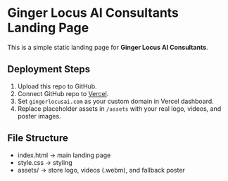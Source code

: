 # Ginger Locus AI Consultants Landing Page

This is a simple static landing page for **Ginger Locus AI Consultants**.

## Deployment Steps
1. Upload this repo to GitHub.
2. Connect GitHub repo to [Vercel](https://vercel.com).
3. Set `gingerlocusai.com` as your custom domain in Vercel dashboard.
4. Replace placeholder assets in `/assets` with your real logo, videos, and poster images.

## File Structure
- index.html → main landing page
- style.css → styling
- assets/ → store logo, videos (.webm), and fallback poster
